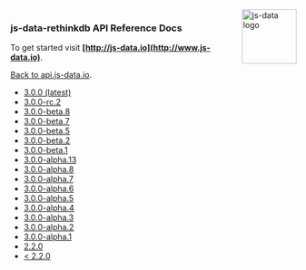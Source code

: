 <img src="https://raw.githubusercontent.com/js-data/js-data/master/js-data.png" alt="js-data logo" title="js-data" align="right" width="96" height="96" />

### js-data-rethinkdb API Reference Docs

To get started visit __[http://js-data.io](http://www.js-data.io)__.

[Back to api.js-data.io](http://api.js-data.io).

* [3.0.0 (latest)](http://api.js-data.io/js-data-rethinkdb/3.0.0/index.html)
* [3.0.0-rc.2](http://api.js-data.io/js-data-rethinkdb/3.0.0-rc.2/index.html)
* [3.0.0-beta.8](http://api.js-data.io/js-data-rethinkdb/3.0.0-beta.8/index.html)
* [3.0.0-beta.7](http://api.js-data.io/js-data-rethinkdb/3.0.0-beta.7/index.html)
* [3.0.0-beta.5](http://api.js-data.io/js-data-rethinkdb/3.0.0-beta.5/index.html)
* [3.0.0-beta.2](http://api.js-data.io/js-data-rethinkdb/3.0.0-beta.2/index.html)
* [3.0.0-beta.1](http://api.js-data.io/js-data-rethinkdb/3.0.0-beta.1/index.html)
* [3.0.0-alpha.13](http://api.js-data.io/js-data-rethinkdb/3.0.0-alpha.13/index.html)
* [3.0.0-alpha.8](http://api.js-data.io/js-data-rethinkdb/3.0.0-alpha.8/index.html)
* [3.0.0-alpha.7](http://api.js-data.io/js-data-rethinkdb/3.0.0-alpha.7/index.html)
* [3.0.0-alpha.6](http://api.js-data.io/js-data-rethinkdb/3.0.0-alpha.6/index.html)
* [3.0.0-alpha.5](http://api.js-data.io/js-data-rethinkdb/3.0.0-alpha.5/index.html)
* [3.0.0-alpha.4](http://api.js-data.io/js-data-rethinkdb/3.0.0-alpha.4/index.html)
* [3.0.0-alpha.3](http://api.js-data.io/js-data-rethinkdb/3.0.0-alpha.3/index.html)
* [3.0.0-alpha.2](http://api.js-data.io/js-data-rethinkdb/3.0.0-alpha.2/index.html)
* [3.0.0-alpha.1](http://api.js-data.io/js-data-rethinkdb/3.0.0-alpha.1/index.html)
* [2.2.0](http://api.js-data.io/js-data-rethinkdb/2.2.0/index.html)
* [< 2.2.0](http://www.js-data.io/v2.8/docs/dsrethinkdbadapter)
